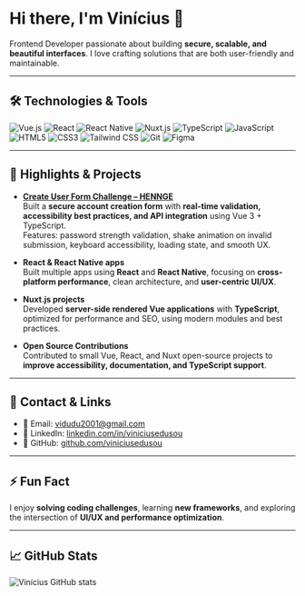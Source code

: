 # Hi there, I'm Vinícius 👋

Frontend Developer passionate about building **secure, scalable, and beautiful interfaces**. I love crafting solutions that are both user-friendly and maintainable.  

---

## 🛠 Technologies & Tools

![Vue.js](https://img.shields.io/badge/Vue.js-42b883?style=for-the-badge&logo=vue.js&logoColor=white)
![React](https://img.shields.io/badge/React-61DAFB?style=for-the-badge&logo=react&logoColor=white)
![React Native](https://img.shields.io/badge/React_Native-61DAFB?style=for-the-badge&logo=react&logoColor=white)
![Nuxt.js](https://img.shields.io/badge/Nuxt.js-00C58E?style=for-the-badge&logo=nuxtdotjs&logoColor=white)
![TypeScript](https://img.shields.io/badge/TypeScript-3178C6?style=for-the-badge&logo=typescript&logoColor=white)
![JavaScript](https://img.shields.io/badge/JavaScript-F7DF1E?style=for-the-badge&logo=javascript&logoColor=black)
![HTML5](https://img.shields.io/badge/HTML5-E34F26?style=for-the-badge&logo=html5&logoColor=white)
![CSS3](https://img.shields.io/badge/CSS3-1572B6?style=for-the-badge&logo=css3&logoColor=white)
![Tailwind CSS](https://img.shields.io/badge/Tailwind_CSS-06B6D4?style=for-the-badge&logo=tailwind-css&logoColor=white)
![Git](https://img.shields.io/badge/Git-F05032?style=for-the-badge&logo=git&logoColor=white)
![Figma](https://img.shields.io/badge/Figma-F24E1E?style=for-the-badge&logo=figma&logoColor=white)

---

## 🌟 Highlights & Projects

- **[Create User Form Challenge – HENNGE](https://gist.github.com/viniciusedusou/14d4dfa34f8116a8c54b713c583b60ff)**  
  Built a **secure account creation form** with **real-time validation, accessibility best practices, and API integration** using Vue 3 + TypeScript.  
  Features: password strength validation, shake animation on invalid submission, keyboard accessibility, loading state, and smooth UX.

- **React & React Native apps**  
  Built multiple apps using **React** and **React Native**, focusing on **cross-platform performance**, clean architecture, and **user-centric UI/UX**.

- **Nuxt.js projects**  
  Developed **server-side rendered Vue applications** with **TypeScript**, optimized for performance and SEO, using modern modules and best practices.

- **Open Source Contributions**  
  Contributed to small Vue, React, and Nuxt open-source projects to **improve accessibility, documentation, and TypeScript support**.

---

## 🔗 Contact & Links

- 📧 Email: vidudu2001@gmail.com  
- 🔗 LinkedIn: [linkedin.com/in/viniciusedusou](https://linkedin.com/in/viniciusedusou)  
- 🔗 GitHub: [github.com/viniciusedusou](https://github.com/viniciusedusou)  

---

## ⚡ Fun Fact

I enjoy **solving coding challenges**, learning **new frameworks**, and exploring the intersection of **UI/UX and performance optimization**.  

---

## 📈 GitHub Stats

![Vinícius GitHub stats](https://github-readme-stats.vercel.app/api?username=viniciusedusou&show_icons=true&theme=radical)
